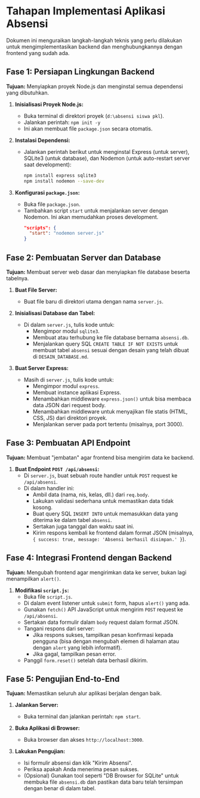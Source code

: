 # Tahapan Implementasi Aplikasi Absensi

Dokumen ini menguraikan langkah-langkah teknis yang perlu dilakukan untuk mengimplementasikan backend dan menghubungkannya dengan frontend yang sudah ada.

## Fase 1: Persiapan Lingkungan Backend

**Tujuan:** Menyiapkan proyek Node.js dan menginstal semua dependensi yang dibutuhkan.

1.  **Inisialisasi Proyek Node.js:**
    -   Buka terminal di direktori proyek (`d:\absensi siswa pkl`).
    -   Jalankan perintah: `npm init -y`
    -   Ini akan membuat file `package.json` secara otomatis.

2.  **Instalasi Dependensi:**
    -   Jalankan perintah berikut untuk menginstal Express (untuk server), SQLite3 (untuk database), dan Nodemon (untuk auto-restart server saat development):
        ```bash
        npm install express sqlite3
        npm install nodemon --save-dev
        ```

3.  **Konfigurasi `package.json`:**
    -   Buka file `package.json`.
    -   Tambahkan script `start` untuk menjalankan server dengan Nodemon. Ini akan memudahkan proses development.
        ```json
        "scripts": {
          "start": "nodemon server.js"
        }
        ```

## Fase 2: Pembuatan Server dan Database

**Tujuan:** Membuat server web dasar dan menyiapkan file database beserta tabelnya.

1.  **Buat File Server:**
    -   Buat file baru di direktori utama dengan nama `server.js`.

2.  **Inisialisasi Database dan Tabel:**
    -   Di dalam `server.js`, tulis kode untuk:
        -   Mengimpor modul `sqlite3`.
        -   Membuat atau terhubung ke file database bernama `absensi.db`.
        -   Menjalankan query SQL `CREATE TABLE IF NOT EXISTS` untuk membuat tabel `absensi` sesuai dengan desain yang telah dibuat di `DESAIN_DATABASE.md`.

3.  **Buat Server Express:**
    -   Masih di `server.js`, tulis kode untuk:
        -   Mengimpor modul `express`.
        -   Membuat instance aplikasi Express.
        -   Menambahkan middleware `express.json()` untuk bisa membaca data JSON dari request body.
        -   Menambahkan middleware untuk menyajikan file statis (HTML, CSS, JS) dari direktori proyek.
        -   Menjalankan server pada port tertentu (misalnya, port 3000).

## Fase 3: Pembuatan API Endpoint

**Tujuan:** Membuat "jembatan" agar frontend bisa mengirim data ke backend.

1.  **Buat Endpoint `POST /api/absensi`:**
    -   Di `server.js`, buat sebuah route handler untuk `POST` request ke `/api/absensi`.
    -   Di dalam handler ini:
        -   Ambil data (nama, nis, kelas, dll.) dari `req.body`.
        -   Lakukan validasi sederhana untuk memastikan data tidak kosong.
        -   Buat query SQL `INSERT INTO` untuk memasukkan data yang diterima ke dalam tabel `absensi`.
        -   Sertakan juga tanggal dan waktu saat ini.
        -   Kirim respons kembali ke frontend dalam format JSON (misalnya, `{ success: true, message: 'Absensi berhasil disimpan.' }`).

## Fase 4: Integrasi Frontend dengan Backend

**Tujuan:** Mengubah frontend agar mengirimkan data ke server, bukan lagi menampilkan `alert()`.

1.  **Modifikasi `script.js`:**
    -   Buka file `script.js`.
    -   Di dalam event listener untuk `submit` form, hapus `alert()` yang ada.
    -   Gunakan `fetch()` API JavaScript untuk mengirim `POST` request ke `/api/absensi`.
    -   Sertakan data formulir dalam `body` request dalam format JSON.
    -   Tangani respons dari server:
        -   Jika respons sukses, tampilkan pesan konfirmasi kepada pengguna (bisa dengan mengubah elemen di halaman atau dengan `alert` yang lebih informatif).
        -   Jika gagal, tampilkan pesan error.
    -   Panggil `form.reset()` setelah data berhasil dikirim.

## Fase 5: Pengujian End-to-End

**Tujuan:** Memastikan seluruh alur aplikasi berjalan dengan baik.

1.  **Jalankan Server:**
    -   Buka terminal dan jalankan perintah: `npm start`.

2.  **Buka Aplikasi di Browser:**
    -   Buka browser dan akses `http://localhost:3000`.

3.  **Lakukan Pengujian:**
    -   Isi formulir absensi dan klik "Kirim Absensi".
    -   Periksa apakah Anda menerima pesan sukses.
    -   (Opsional) Gunakan tool seperti "DB Browser for SQLite" untuk membuka file `absensi.db` dan pastikan data baru telah tersimpan dengan benar di dalam tabel.